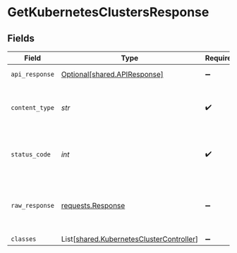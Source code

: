 # GetKubernetesClustersResponse


## Fields

| Field                                                                                          | Type                                                                                           | Required                                                                                       | Description                                                                                    |
| ---------------------------------------------------------------------------------------------- | ---------------------------------------------------------------------------------------------- | ---------------------------------------------------------------------------------------------- | ---------------------------------------------------------------------------------------------- |
| `api_response`                                                                                 | [Optional[shared.APIResponse]](../../models/shared/apiresponse.md)                             | :heavy_minus_sign:                                                                             | unknown error                                                                                  |
| `content_type`                                                                                 | *str*                                                                                          | :heavy_check_mark:                                                                             | HTTP response content type for this operation                                                  |
| `status_code`                                                                                  | *int*                                                                                          | :heavy_check_mark:                                                                             | HTTP response status code for this operation                                                   |
| `raw_response`                                                                                 | [requests.Response](https://requests.readthedocs.io/en/latest/api/#requests.Response)          | :heavy_minus_sign:                                                                             | Raw HTTP response; suitable for custom response parsing                                        |
| `classes`                                                                                      | List[[shared.KubernetesClusterController](../../models/shared/kubernetesclustercontroller.md)] | :heavy_minus_sign:                                                                             | Success                                                                                        |